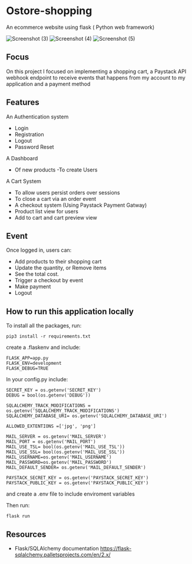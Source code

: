 # Ostore-shopping
An ecommerce website using flask ( Python web framework)



![Screenshot (3)](https://user-images.githubusercontent.com/63925047/166123163-e4ec22f5-89d3-4554-ad39-a1fd659e38a4.png)
![Screenshot (4)](https://user-images.githubusercontent.com/63925047/166123168-3bdc6af0-2931-4b7b-8f7e-843193ca3c80.png)
![Screenshot (5)](https://user-images.githubusercontent.com/63925047/166123169-d17998e1-1e56-47b3-b210-310f12b48d68.png)

## Focus

On this project I focused on implementing a shopping cart, a Paystack API webhook endpoint to receive events that 
happens from my account to my application and a payment method 

## Features
An Authentication system
- Login
- Registration
- Logout
- Password Reset

A Dashboard 
- Of new products
-To create Users

A Cart System
- To allow users persist orders over sessions
- To close a cart via an order event
- A checkout system (Using Paystack Payment Gatway)
- Product list view for users
- Add to cart and cart preview view

## Event 
Once logged in, users can:
- Add products to their shopping cart 
- Update the quantity, or Remove items
- See the total cost.
- Trigger a checkout by event
- Make payment
- Logout
## How to run this application locally

To install all the packages, run:

```
pip3 install -r requirements.txt

```    

create a .flaskenv and include:

```
FLASK_APP=app.py
FLASK_ENV=development
FLASK_DEBUG=TRUE

```

In your config.py include:

```
SECRET_KEY = os.getenv('SECRET_KEY')
DEBUG = bool(os.getenv('DEBUG'))
   
SQLALCHEMY_TRACK_MODIFICATIONS = os.getenv('SQLALCHEMY_TRACK_MODIFICATIONS')
SQLALCHEMY_DATABASE_URI= os.getenv('SQLALCHEMY_DATABASE_URI')

ALLOWED_EXTENTIONS =['jpg', 'png']

MAIL_SERVER = os.getenv('MAIL_SERVER')
MAIL_PORT = os.getenv('MAIL_PORT')  
MAIL_USE_TSL= bool(os.getenv('MAIL_USE_TSL'))
MAIL_USE_SSL= bool(os.getenv('MAIL_USE_SSL'))
MAIL_USERNAME=os.getenv('MAIL_USERNAME')
MAIL_PASSWORD=os.getenv('MAIL_PASSWORD')
MAIL_DEFAULT_SENDER= os.getenv('MAIL_DEFAULT_SENDER')

PAYSTACK_SECRET_KEY = os.getenv('PAYSTACK_SECRET_KEY')
PAYSTACK_PUBLIC_KEY = os.getenv('PAYSTACK_PUBLIC_KEY')

```
and create a .env file to include enviroment variables

Then run:

```
flask run

```

## Resources
-   Flask/SQLAlchemy documentation
https://flask-sqlalchemy.palletsprojects.com/en/2.x/


